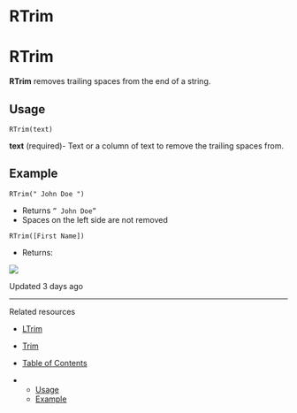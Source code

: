 # RTrim

# RTrim

**RTrim** removes trailing spaces from the end of a string.

## Usage

```
RTrim(text)
```

**text** (required)- Text or a column of text to remove the trailing spaces from.

## Example

```
RTrim(" John Doe ")
```

* Returns `” John Doe”`
* Spaces on the left side are not removed

```
RTrim([First Name])
```

* Returns:

![](https://files.readme.io/d161f2b-mceclip0_3.png)

Updated 3 days ago

---

Related resources

* [LTrim](/docs/ltrim)
* [Trim](/docs/trim)

* [Table of Contents](#)
* + [Usage](#usage)
  + [Example](#example)